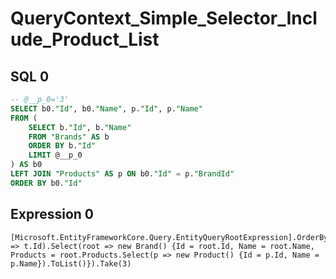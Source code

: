 # QueryContext_Simple_Selector_Include_Product_List

## SQL 0

```sql
-- @__p_0='3'
SELECT b0."Id", b0."Name", p."Id", p."Name"
FROM (
    SELECT b."Id", b."Name"
    FROM "Brands" AS b
    ORDER BY b."Id"
    LIMIT @__p_0
) AS b0
LEFT JOIN "Products" AS p ON b0."Id" = p."BrandId"
ORDER BY b0."Id"
```

## Expression 0

```text
[Microsoft.EntityFrameworkCore.Query.EntityQueryRootExpression].OrderBy(t => t.Id).Select(root => new Brand() {Id = root.Id, Name = root.Name, Products = root.Products.Select(p => new Product() {Id = p.Id, Name = p.Name}).ToList()}).Take(3)
```


